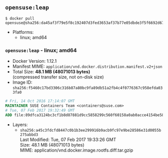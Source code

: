 ## `opensuse:leap`

```console
$ docker pull opensuse@sha256:da45af3f79e5f8c192407d3fed3653af37b77e05dbde3f5f6692d672c2f4030c
```

-	Platforms:
	-	linux; amd64

### `opensuse:leap` - linux; amd64

-	Docker Version: 1.12.1
-	Manifest MIME: `application/vnd.docker.distribution.manifest.v2+json`
-	Total Size: **48.1 MB (48071013 bytes)**  
	(compressed transfer size, not on-disk size)
-	Image ID: `sha256:f5460c17bd3306c316b87a80bc9fa89db51a2fb4c4f0776367c958efda033fa0`

```dockerfile
# Fri, 14 Oct 2016 17:14:07 GMT
MAINTAINER SUSE Containers Team <containers@suse.com>
# Tue, 07 Feb 2017 19:32:49 GMT
ADD file:89dfca3124bc3cf1b8d87881d9cc5858299c560f60158a0ab0acce4154be58d0 in / 
```

-	Layers:
	-	`sha256:a45c3fdcfd8447c0b1b3ee299916b9acb9fc97e9be28586e31d0055b275abbd3`  
		Last Modified: Tue, 07 Feb 2017 19:33:26 GMT  
		Size: 48.1 MB (48071013 bytes)  
		MIME: application/vnd.docker.image.rootfs.diff.tar.gzip
